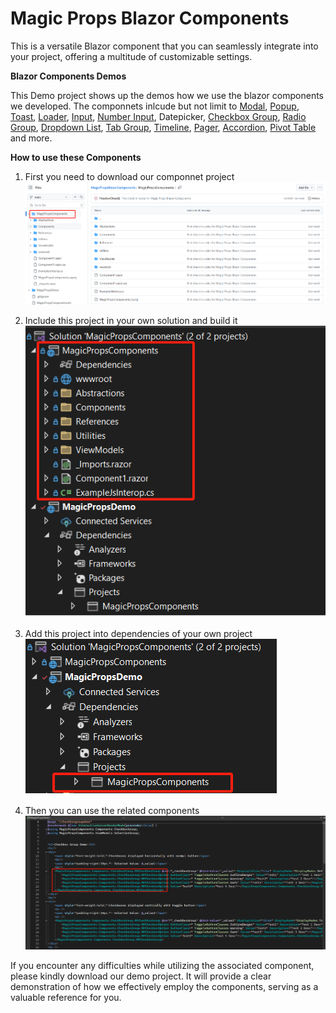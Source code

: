 # Magic Props Blazor Components
This is a versatile Blazor component that you can seamlessly integrate into your project, offering a multitude of customizable settings.

**Blazor Components Demos**

This Demo project shows up the demos how we use the blazor components we developed.
The componnets inlcude but not limit to 
[Modal](https://github.com/FreedomOnes82/MagicPropsBlazorComponents/blob/main/ReadMeDetails/Modal/Modal.md), 
[Popup](https://github.com/FreedomOnes82/MagicPropsBlazorComponents/blob/main/ReadMeDetails/Popup/Popup.md), 
[Toast](https://github.com/FreedomOnes82/MagicPropsBlazorComponents/blob/main/ReadMeDetails/Toast/Toast.md), 
[Loader](https://github.com/FreedomOnes82/MagicPropsBlazorComponents/blob/main/ReadMeDetails/Loader/Loader.md), 
[Input](https://github.com/FreedomOnes82/MagicPropsBlazorComponents/blob/main/ReadMeDetails/Input/Input.md), 
[Number Input](https://github.com/FreedomOnes82/MagicPropsBlazorComponents/blob/main/ReadMeDetails/NumberInput/NumberInput.md), 
 Datepicker, 
[Checkbox Group](https://github.com/FreedomOnes82/MagicPropsBlazorComponents/blob/main/ReadMeDetails/CheckboxGroup/CheckboxGroup.md), 
[Radio Group](https://github.com/FreedomOnes82/MagicPropsBlazorComponents/blob/main/ReadMeDetails/RadioGroup/RadioGroup.md), 
[Dropdown List](https://github.com/FreedomOnes82/MagicPropsBlazorComponents/blob/main/ReadMeDetails/DropdownList/DropdownList.md), 
[Tab Group](https://github.com/FreedomOnes82/MagicPropsBlazorComponents/blob/main/ReadMeDetails/TabGroup/TabGroup.md), 
[Timeline](https://github.com/FreedomOnes82/MagicPropsBlazorComponents/blob/main/ReadMeDetails/Timeline/Timeline.md), 
[Pager](https://github.com/FreedomOnes82/MagicPropsBlazorComponents/blob/main/ReadMeDetails/Pager/Pager.md), 
[Accordion](https://github.com/FreedomOnes82/MagicPropsBlazorComponents/blob/main/ReadMeDetails/Accordion/Accordion.md), 
[Pivot Table](https://github.com/FreedomOnes82/MagicPropsBlazorComponents/blob/main/ReadMeDetails/PivotTable/PivotTable.md) 
and more.


**How to use these Components**
1. First you need to download our componnet project  
![image](./Public_Images/Download_Components.png)   

2. Include this project in your own solution and build it   
![image](./Public_Images/Include_and_build_it_in_Project.png)   

3. Add this project into dependencies of your own project  
![image](./Public_Images/Add_The_Project_In_Your_Dependencies.png)   

4. Then you can use the related components  
![image](./Public_Images/Using_Componnent_Sample.png)

If you encounter any difficulties while utilizing the associated component, please kindly download our demo project. It will provide a clear demonstration of how we effectively employ the components, serving as a valuable reference for you.  



